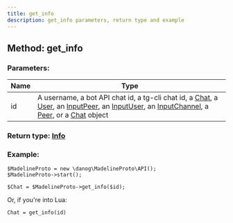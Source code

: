 ```yaml
---
title: get_info
description: get_info parameters, return type and example
---
```

## Method: get_info  


### Parameters:

| Name     |    Type       |
|----------|---------------|
|id| A username, a bot API chat id, a tg-cli chat id, a [Chat](API_docs/types/Chat.md), a [User](API_docs/types/User.md), an [InputPeer](API_docs/types/InputPeer.md), an [InputUser](API_docs/types/InputUser.md), an [InputChannel](API_docs/types/InputChannel.md), a [Peer](API_docs/types/Peer.md), or a [Chat](API_docs/types/Chat.md) object|

### Return type: [Info](Info.md)

### Example:


```
$MadelineProto = new \danog\MadelineProto\API();
$MadelineProto->start();

$Chat = $MadelineProto->get_info($id);
```

Or, if you're into Lua:

```
Chat = get_info(id)
```

